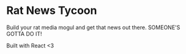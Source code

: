 # Rat News Tycoon

Build your rat media mogul and get that news out there. SOMEONE'S GOTTA DO IT!

Built with React <3
